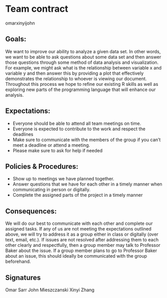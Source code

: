 Team contract
================
omarxinyijohn

## Goals:

We want to improve our ability to analyze a given data set. In other
words, we want to be able to ask questions about some data set and then
answer those questions through some method of data analysis and
visualization. For example, we might ask what is the relationship
between variable x and variable y and then answer this by providing a
plot that effectively demonstrates the relationship to whoever is
viewing our document. Throughout this process we hope to refine our
existing R skills as well as exploring new parts of the programming
language that will enhance our analysis.

## Expectations:

-   Everyone should be able to attend all team meetings on time.
-   Everyone is expected to contribute to the work and respect the
    deadlines
-   Make sure to communicate with the members of the group if you can’t
    meet a deadline or attend a meeting.
-   Please make sure to ask for help if needed

## Policies & Procedures:

-   Show up to meetings we have planned together.
-   Answer questions that we have for each other in a timely manner when
    communicating in person or digitally.
-   Complete the assigned parts of the project in a timely manner

## Consequences:

We will do our best to communicate with each other and complete our
assigned tasks. If any of us are not meeting the expectations outlined
above, we will try to address it as a group either in class or digitally
(over text, email, etc.). If issues are not resolved after addressing
them to each other clearly and respectfully, then a group member may
talk to Professor Baker about the issue. If a group member plans to go
to Professor Baker about an issue, this should ideally be communicated
with the group beforehand.

## Signatures

Omar Sarr John Mieszczanski Xinyi Zhang
